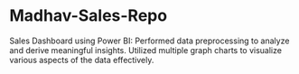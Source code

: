 # Madhav-Sales-Repo
Sales Dashboard using Power BI: Performed data preprocessing to analyze and derive meaningful insights. Utilized multiple graph charts to visualize various aspects of the data effectively. 
